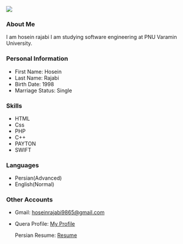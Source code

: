 <img src="https://avatars.githubusercontent.com/u/80152939?s=400&u=0c7bc6e5e0009172e33d633eda31ae42edb435ef&v=4"/>

### About Me

I am hosein  rajabi 
I am studying software engineering at PNU Varamin University.

### Personal Information

- First Name: Hosein
- Last Name: Rajabi
- Birth Date: 1998
- Marriage Status: Single

### Skills

 + HTML
 + Css
 + PHP
 + C++
 + PAYTON
 + SWIFT


### Languages

- Persian(Advanced)
- English(Normal)

### Other Accounts
- Gmail: hoseinrajabi9865@gmail.com

- Quera Profile: <a href="">My Profile</a>

  Persian Resume: <a href=""> Resume </a>
